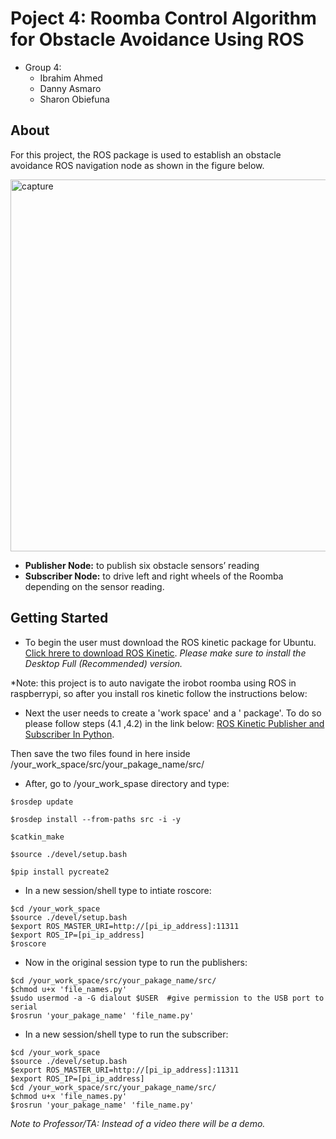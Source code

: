 # Poject 4: Roomba Control Algorithm for Obstacle Avoidance Using ROS

- Group 4: 
  - Ibrahim Ahmed
  - Danny Asmaro
  - Sharon Obiefuna

## About

For this project, the ROS package is used to establish an obstacle avoidance ROS navigation node as shown in the figure below.

<img width="595" alt="capture" src="https://user-images.githubusercontent.com/31410235/33640046-4cfa3654-d9fc-11e7-9b90-45acca5eea6e.PNG">

- **Publisher Node:** to publish six obstacle sensors’ reading 
- **Subscriber Node:** to drive left and right wheels of the Roomba depending on the sensor reading. 

## Getting Started

- To begin the user must download the ROS kinetic package for Ubuntu. [Click hrere to download ROS Kinetic](http://wiki.ros.org/kinetic/Installation/Ubuntu). *Please make sure to install the Desktop Full (Recommended) version.*

*Note: this project is to auto navigate the irobot roomba using ROS in raspberrypi, so after you install ros kinetic follow the instructions below:

- Next the user needs to create a 'work space' and a ' package'. To do so please follow steps (4.1 ,4.2) in the link below:
[ROS Kinetic Publisher and Subscriber In Python](https://www.intorobotics.com/ros-kinetic-publisher-and-subscriber-in-python/).

Then save the two files found in here inside /your_work_space/src/your_pakage_name/src/

- After, go to /your_work_spase directory and type:


```
$rosdep update

$rosdep install --from-paths src -i -y

$catkin_make

$source ./devel/setup.bash

$pip install pycreate2
```
- In a new session/shell type to intiate roscore:
```
$cd /your_work_space
$source ./devel/setup.bash
$export ROS_MASTER_URI=http://[pi_ip_address]:11311
$export ROS_IP=[pi_ip_address]
$roscore
```
- Now in the original session type to run the publishers:
```
$cd /your_work_space/src/your_pakage_name/src/
$chmod u+x 'file_names.py'
$sudo usermod -a -G dialout $USER  #give permission to the USB port to serial
$rosrun 'your_pakage_name' 'file_name.py'
```

- In a new session/shell type to run the subscriber:
```
$cd /your_work_space
$source ./devel/setup.bash
$export ROS_MASTER_URI=http://[pi_ip_address]:11311
$export ROS_IP=[pi_ip_address]
$cd /your_work_space/src/your_pakage_name/src/
$chmod u+x 'file_names.py'
$rosrun 'your_pakage_name' 'file_name.py'
```

*Note to Professor/TA: Instead of a video there will be a demo.*
